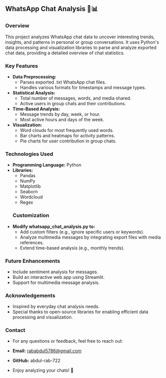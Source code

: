 ## WhatsApp Chat Analysis 💬📊
### Overview
This project analyzes WhatsApp chat data to uncover interesting trends, insights, and patterns in personal or group conversations. It uses Python's data processing and visualization libraries to parse and analyze exported chat data, providing a detailed overview of chat statistics.

### Key Features
- **Data Preprocessing:**
  - Parses exported .txt WhatsApp chat files.
  - Handles various formats for timestamps and message types.
- **Statistical Analysis:**
  - Total number of messages, words, and media shared.
  - Active users in group chats and their contributions.
- **Time-Based Analysis:**
  - Message trends by day, week, or hour.
  - Most active hours and days of the week.
- **Visualization:**
  - Word clouds for most frequently used words.
  - Bar charts and heatmaps for activity patterns.
  - Pie charts for user contribution in group chats.
### Technologies Used
- **Programming Language:** Python
- **Libraries:**
  - Pandas
  - NumPy
  - Matplotlib
  - Seaborn
  - Wordcloud
  - Regex
  ### Customization
- **Modify whatsapp_chat_analysis.py to:**
  - Add custom filters (e.g., ignore specific users or keywords).
  - Analyze multimedia messages by integrating export files with media references.
  - Extend time-based analysis (e.g., monthly trends).
### Future Enhancements
- Include sentiment analysis for messages.
- Build an interactive web app using Streamlit.
- Support for multimedia message analysis.
### Acknowledgements
- Inspired by everyday chat analysis needs.
- Special thanks to open-source libraries for enabling efficient data processing and visualization.
### Contact
- For any questions or feedback, feel free to reach out:

- **Email:** rababdul5786@gmail.com
- **GitHub:** abdul-rab-722
- Enjoy analyzing your chats! 🚀
